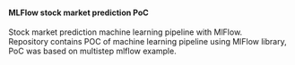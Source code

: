 #### MLFlow stock market prediction PoC 

Stock market prediction machine learning pipeline with MlFlow.  
Repository contains POC of machine learning pipeline using MlFlow library, PoC was based on multistep mlflow example.
